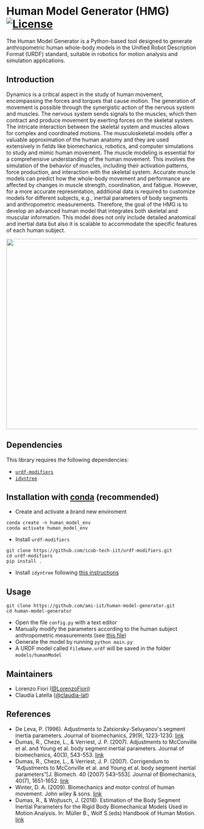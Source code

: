 # Human Model Generator (HMG) [![License](https://img.shields.io/badge/License-BSD_3--Clause-blue.svg)](https://opensource.org/licenses/BSD-3-Clause) 

The Human Model Generator is a Python-based tool designed to generate anthropometric human whole-body models in the Unified Robot Description Format (URDF) standard, suitable in robotics for motion analysis and simulation applications.

## Introduction
Dynamics is a critical aspect in the study of human movement, encompassing the forces and torques that cause motion. The generation of movement is possible through the synergistic action of the nervous system and muscles. The nervous system sends signals to the muscles, which then contract and produce movement by exerting forces on the skeletal system. The intricate interaction between the skeletal system and muscles allows for complex and coordinated motions.
The musculoskeletal models offer a valuable approximation of the human anatomy and they are used extensively in fields like biomechanics, robotics, and computer simulations to study and mimic human movement. The muscle modeling is essential for a comprehensive understanding of the human movement. This involves the simulation of the behavior of muscles, including their activation patterns, force production, and interaction with the skeletal system. Accurate muscle models can predict how the whole-body movement and performance are affected by changes in muscle strength, coordination, and fatigue.  However, for a more accurate representation, additional data is required to customize models for different subjects, e.g., inertial parameters of body segments and anthropometric measurements.
Therefore, the goal of the HMG is to develop an advanced human model that integrates both skeletal and muscular information. This model does not only include detailed anatomical and inertial data but also it is scalable to accommodate the specific features of each human subject.

<p align="center">
<img src= https://github.com/ami-iit/human-model-generator/assets/116801366/ffb6bbd9-632a-4201-b7ee-dcb99a23fda2 width ="600" height="500">
</p>


## Dependencies 
This library requires the following dependencies:

- [``urdf-modifiers``](https://github.com/icub-tech-iit/urdf-modifiers)
- [``idyntree``](https://github.com/robotology/idyntree)

## Installation with [conda](https://docs.conda.io/en/latest/) (recommended)

- Create and activate a brand new enviroment
```
conda create -n human_model_env
conda activate human_model_env
```
- Install `urdf-modifiers`
```
git clone https://github.com/icub-tech-iit/urdf-modifiers.git
cd urdf-modifiers
pip install .
```
- Install `idyntree` following [this instructions](https://github.com/robotology/idyntree?tab=readme-ov-file#conda-recommended) 

## Usage
```
git clone https://github.com/ami-iit/human-model-generator.git
cd human-model-generator
```
- Open the file `config.py` with a text editor
- Manually modify the parameters according to the human subject anthropometric measurements (see [this file](https://github.com/ami-iit/human-model-generator/blob/ReorganizeCode/code/src/INFO.md))
- Generate the model by running `python main.py` 
- A URDF model called `FileName.urdf` will be saved in the folder `models/humanModel`
  
## Maintainers
* Lorenzo Fiori ([@LorenzoFiori](https://github.com/LorenzoFiori))
* Claudia Latella ([@claudia-lat](https://github.com/claudia-lat/claudia-lat))

## References
* De Leva, P. (1996). Adjustments to Zatsiorsky-Seluyanov's segment inertia parameters. Journal of biomechanics, 29(9), 1223-1230. [link](https://doi.org/10.1016/0021-9290(95)00178-6)
* Dumas, R., Cheze, L., & Verriest, J. P. (2007). Adjustments to McConville et al. and Young et al. body segment inertial parameters. Journal of biomechanics, 40(3), 543-553. [link](https://doi.org/10.1016/j.jbiomech.2006.02.013)
* Dumas, R., Cheze, L., & Verriest, J. P. (2007). Corrigendum to “Adjustments to McConville et al. and Young et al. body segment inertial parameters”[J. Biomech. 40 (2007) 543–553]. Journal of Biomechanics, 40(7), 1651-1652. [link](http://bibtexbib.free.fr/bibliographie_net/Dumas_2007_Corrigendum.pdf)
* Winter, D. A. (2009). Biomechanics and motor control of human movement. John wiley & sons. [link](https://books.google.it/books?hl=it&lr=&id=_bFHL08IWfwC&oi=fnd&pg=PR13&dq=Winter,+D.+A.+(2009).+Biomechanics+and+motor+control+of+human+movement.+John+wiley+%26+sons&ots=Jnprer8eP5&sig=wOJ3iIC8niVM8NxsKUsUAbgaTW8&redir_esc=y#v=onepage&q=Winter%2C%20D.%20A.%20(2009).%20Biomechanics%20and%20motor%20control%20of%20human%20movement.%20John%20wiley%20%26%20sons&f=false)
* Dumas, R., & Wojtusch, J. (2018). Estimation of the Body Segment Inertial Parameters for the Rigid Body Biomechanical Models Used in Motion Analysis. In: Müller B., Wolf S.(eds) Handbook of Human Motion. [link](https://hal.science/hal-02266177/)


